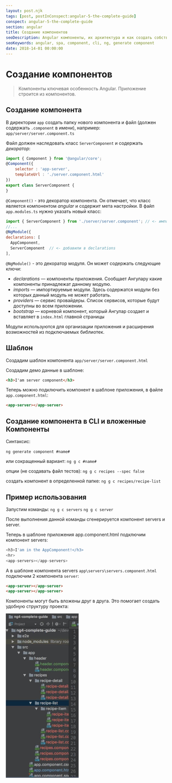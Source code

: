 ```yaml
---
layout: post.njk
tags: [post, postInConspect:angular-5-the-complete-guide]
conspect: angular-5-the-complete-guide
section: angular
title: Создание компонентов
seoDescription: Angular компоненты, их архитектура и как создать собственный компонент.
seoKeywords: angular, spa, component, cli, ng, generate component
date: 2018-14-01 00:00:00
---
```

# Создание компонентов

> Компоненты ключевая особенность Angular. Приложение строится из компонентов.

## Создание компонента

В директории `app` создать папку нового компонента и файл (должен содержать `.component` в имени), например: 
`app/server/server.component.ts`

Файл должен наследовать класс `ServerComponent` и содержать *декоратор*:

```js
import { Component } from '@angular/core';
@Component({
	selector : 'app-server',
	templateUrl : './server.component.html'
})
export class ServerComponent {
}
```

`@Component()` - это декоратор компонента. Он отмечает, что класс является компонентом *angular* и содержит мета настройки.
В файл `app.modules.ts` нужно указать новый класс:

```js
import { ServerComponent } from './server/server.component'; // <- импортируем новый класс
//...
@NgModule({
declarations: [
  AppComponent,
  ServerComponent  // <- добавили в declarations
],
```

`@NgModule()` - это декоратор модуля. Он может содержать следующие ключи:
+ *declarations* — компоненты приложения. Сообщает Ангулару какие компоненты принадлежат данному модулю.
+ *imports* — импортируемые модули. Здесь содержатся модули без которых данный модуль не может работать.
+ *providers* — сервис провайдеры. Список сервисов, которые будут доступны во всем приложении.
+ *bootstrap* — корневой компонент, который Ангулар создает и вставляет в `index.html` главной страницы

Модули используются для организации приложения и расширения возможностей из подключаемых библиотек.

## Шаблон

Создадим шаблон компонента `app/server/server.component.html`

Создадим демо данные в шаблоне:

```html
<h3>I'am server component</h3>
```

Теперь можно подключить компонент в шаблоне приложения, в файле `app.component.html`:

```html
<app-server></app-server>
```

## Создание компонента в CLI и вложенные Компоненты

Синтаксис:

`ng generate component #name#`

или сокращенный вариант: 
`ng g c #name#`

опции (не создавать файл тестов): 
`ng g c recipes --spec false`

создать компонент в определенной папке: 
`ng g c recipes/recipe-list`

## Пример использования

Запустим команды: 
`ng g c servers`
`ng g c server`

После выполнения данной команды сгенерируется компонент servers и server.

Теперь в шаблоне приложения app.component.html подключим компонент servers:

```js
<h3>I'am in the AppComponent!</h3>
<hr>
<app-servers></app-servers>
```

А в шаблоне компонента servers `app\servers\servers.component.html` подключим 2 компонента `server`:

```html
<app-server></app-server>
<app-server></app-server>
```

Компоненты могут быть вложены друг в друга. Это помогает создать удобную структуру проекта:

![alt text](/img/angular/angular-5-the-complete-guide/sozdanie-komponentov/accb37eb3210f43f62b6850c64cea269.jpg)

